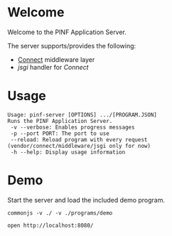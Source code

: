 Welcome
=======

Welcome to the PINF Application Server.

The server supports/provides the following:

  * [Connect](https://github.com/senchalabs/connect) middleware layer
  * *jsgi* handler for *Connect*

Usage
=====

    Usage: pinf-server [OPTIONS] .../[PROGRAM.JSON]
    Runs the PINF Application Server.
     -v --verbose: Enables progress messages
     -p --port PORT: The port to use
     --reload: Reload program with every request (vendor/connect/middleware/jsgi only for now)
     -h --help: Display usage information

Demo
====

Start the server and load the included demo program.

    commonjs -v ./ -v ./programs/demo
    
    open http://localhost:8080/
